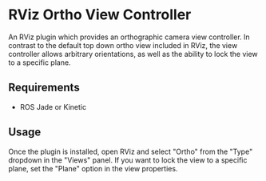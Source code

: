 # RViz Ortho View Controller

An RViz plugin which provides an orthographic camera view controller. In contrast to the default top down ortho view
included in RViz, the view controller allows arbitrary orientations, as well as the ability to lock the view to a
specific plane.

## Requirements

* ROS Jade or Kinetic

## Usage

Once the plugin is installed, open RViz and select "Ortho" from the "Type" dropdown in the "Views" panel. If you want
to lock the view to a specific plane, set the "Plane" option in the view properties.
